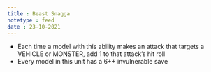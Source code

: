 ```yaml
---
title : Beast Snagga
notetype : feed
date : 23-10-2021
---
```


-   Each time a model with this ability makes an attack that targets a VEHICLE or MONSTER, add 1 to that attack’s hit roll
-   Every model in this unit has a 6++ invulnerable save